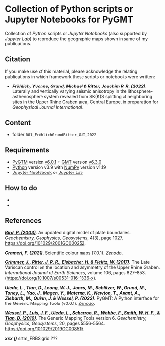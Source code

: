 # Collection of Python scripts or Jupyter Notebooks for PyGMT

Collection of _Python_ scripts or _Jupyter Notebooks_ (also supported by _Jupyter Lab_) to reproduce the geographic maps
shown in same of my publications.


## Citation

If you make use of this material, please acknowledge the relating publications in which framework these scripts or notebooks were written:

- **_Fröhlich, Yvonne, Grund, Michael & Ritter, Joachim R. R. (2022)_**. Laterally and vertically varying seismic anisotropy in the lithosphere-asthenosphere system revealed from SK(K)S splitting at neighboring sites in the Upper Rhine Graben area, Central Europe. in preparation for *Geophysical Journal International*.


## Content

- folder `001_FröhlichGrundRitter_GJI_2022`


## Requirements
- [PyGTM](https://www.pygmt.org/latest/) version [v6.0.1](https://www.pygmt.org/v0.6.1/) + [GMT](https://www.generic-mapping-tools.org/) version [v6.3.0](https://docs.generic-mapping-tools.org/6.3/)
- [Python](https://www.python.org/) version v3.9 with [NumPy](https://numpy.org/) version v1.19
- [Jupyter Nootebook](https://jupyter.org/) or [Juypter Lab](https://jupyter.org/)

	
## How to do

-
-


## References

[**_Bird, P. (2003)_**](https://doi.org/10.1029/2001GC000252).
An updated digital model of plate boundaries.
*Geochemistry, Geophysics, Geosystems*, 4(3), page 1027.
https://doi.org/10.1029/2001GC000252.

**_Crameri, F. (2021)_**.
Scientific colour maps (7.0.1).
[*Zenodo*](https://doi.org/10.5281/zenodo.5501399).

[**_Grimmer, J., Ritter, J. R. R., Eisbacher, H. & Fielitz, W. (2017)_**](https://doi.org/10.1007/s00531-016-1336-x).
The Late Variscan control on the location and asymmetry of the Upper Rhine Graben.
*International Journal of Earth Sciences*, volume 106, pages 827–853.
(https://doi.org/10.1007/s00531-016-1336-x).

**_Uieda, L., Tian, D., Leong, W. J., Jones, M., Schlitzer, W., Grund, M., Toney, L., Yao, J., Magen, Y., Materna, K., Newton, T., Anant, A., Ziebarth, M., Quinn, J. & Wessel, P. (2022)_**.
PyGMT: A Python interface for the Generic Mapping Tools (v0.6.1).
[*Zenodo*](https://doi.org/10.5281/zenodo.6426493).

[**_Wessel, P., Luis, J. F., Uieda, L., Scharroo, R., Wobbe, F., Smith, W. H. F., & Tian, D. (2019)_**](https://doi.org/10.1029/2019GC008515).
The Generic Mapping Tools version 6.
*Geochemistry, Geophysics, Geosystems*, 20, pages 5556-5564.
https://doi.org/10.1029/2019GC008515.

**_xxx ()_** srtm_FRBS.grid ???
